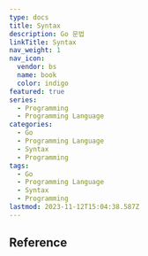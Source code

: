 ```yaml
---
type: docs
title: Syntax
description: Go 문법
linkTitle: Syntax
nav_weight: 1
nav_icon:
  vendor: bs
  name: book
  color: indigo
featured: true
series:
  - Programming
  - Programming Language
categories:
  - Go
  - Programming Language
  - Syntax
  - Programming
tags:
  - Go
  - Programming Language
  - Syntax
  - Programming
lastmod: 2023-11-12T15:04:38.587Z
---
```


## Reference
